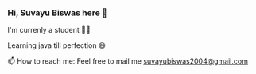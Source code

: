 ### Hi, Suvayu Biswas here 👋
I'm currenly a student 👨‍🎓 

Learning java till perfection 😄

📫 How to reach me: Feel free to mail me suvayubiswas2004@gmail.com 


<!--
**SuvayuBiswas/SuvayuBiswas** is a ✨ _special_ ✨ repository because its `README.md` (this file) appears on your GitHub profile.

Here are some ideas to get you started:

- 🔭 I’m currently working on ...
- 🌱 I’m currently learning ...
- 👯 I’m looking to collaborate on ...
- 🤔 I’m looking for help with ...
- 💬 Ask me about ...
- 📫 How to reach me: ...
- 😄 Pronouns: ...
- ⚡ Fun fact: ...
-->
